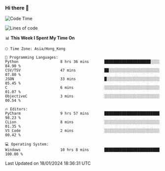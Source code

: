 ### Hi there 👋

<!--
**RoiexLee/RoiexLee** is a ✨ _special_ ✨ repository because its `README.md` (this file) appears on your GitHub profile.

Here are some ideas to get you started:

- 🔭 I’m currently working on ...
- 🌱 I’m currently learning ...
- 👯 I’m looking to collaborate on ...
- 🤔 I’m looking for help with ...
- 💬 Ask me about ...
- 📫 How to reach me: ...
- 😄 Pronouns: ...
- ⚡ Fun fact: ...
-->

<!--START_SECTION:waka-->
![Code Time](http://img.shields.io/badge/Code%20Time-467%20hrs%207%20mins-blue)

![Lines of code](https://img.shields.io/badge/From%20Hello%20World%20I%27ve%20Written-36.7%20thousand%20lines%20of%20code-blue)

📊 **This Week I Spent My Time On** 

```text
🕑︎ Time Zone: Asia/Hong_Kong

💬 Programming Languages: 
Python                   8 hrs 36 mins       █████████████████████░░░░   84.90 % 
CSV/TSV                  47 mins             ██░░░░░░░░░░░░░░░░░░░░░░░   07.80 % 
JSON                     33 mins             █░░░░░░░░░░░░░░░░░░░░░░░░   05.45 % 
C                        6 mins              ░░░░░░░░░░░░░░░░░░░░░░░░░   01.07 % 
ObjectiveC               3 mins              ░░░░░░░░░░░░░░░░░░░░░░░░░   00.54 % 

🔥 Editors: 
PyCharm                  9 hrs 57 mins       █████████████████████████   98.23 % 
CLion                    8 mins              ░░░░░░░░░░░░░░░░░░░░░░░░░   01.35 % 
VS Code                  2 mins              ░░░░░░░░░░░░░░░░░░░░░░░░░   00.42 % 

💻 Operating System: 
Windows                  10 hrs 8 mins       █████████████████████████   100.00 % 
```


 Last Updated on 18/01/2024 18:36:31 UTC
<!--END_SECTION:waka-->
